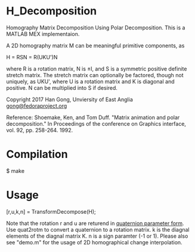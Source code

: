 # H_Decomposition
Homography Matrix Decomposition Using Polar Decomposition. This is a MATLAB MEX implementaion.

A 2D homography matrix M can be meaningful primitive components, as

H = RSN = R(UKU')N

where R is a rotation matrix, N is ±I, and S is a symmetric positive definite stretch matrix. The stretch matrix can optionally be factored, though not uniquely, as UKU', where U is a rotation matrix and K is diagonal and positive. N can be multiplied into S if desired.

Copyright 2017 Han Gong, Unviersity of East Anglia <gong@fedoraproject.org>

Reference:
Shoemake, Ken, and Tom Duff. "Matrix animation and polar decomposition." In Proceedings of the conference on Graphics interface, vol. 92, pp. 258-264. 1992.

# Compilation

$ make

# Usage

[r,u,k,n] = TransformDecompose(H);

Note that the rotation r and u are returend in [quaternion parameter form](https://en.wikipedia.org/wiki/Quaternions_and_spatial_rotation). Use quat2rotm to convert a quaternion to a rotation matrix. k is the diagnal elements of the diagnal matrix K. n is a sign paramter (-1 or 1).
Please also see "demo.m" for the usage of 2D homographical change interpolation.
